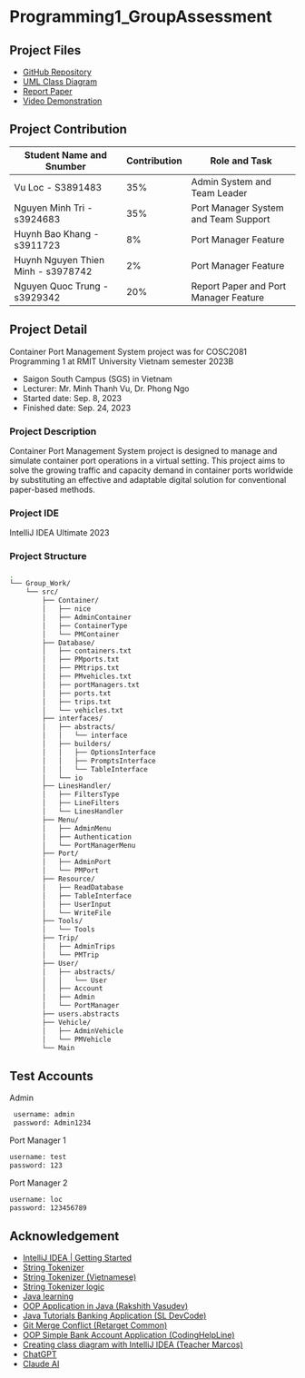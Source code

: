 # Programming1_GroupAssessment

## Project Files
- [GitHub Repository](https://github.com/LocVu-Tim/Programming1_GroupAssessment.git)
- [UML Class Diagram](https://drive.google.com/file/d/1jrBE8GyJVyBArJD0C8ZUnTL5ZnXUAmEX/view?usp=sharing)
- [Report Paper]()
- [Video Demonstration]()

## Project Contribution
| Student Name and Snumber         | Contribution  | Role and Task                   |
| ---------------- |-------------------------|--------------------------------------|
|Vu Loc - S3891483 | 35%                     | Admin System and Team Leader         |
|Nguyen Minh Tri - s3924683| 35%                     | Port Manager System and Team Support |
|Huynh Bao Khang - s3911723| 8%                      | Port Manager Feature                 |
|Huynh Nguyen Thien Minh - s3978742| 2%                      | Port Manager Feature                 |
|Nguyen Quoc Trung - s3929342| 20%                     | Report Paper and Port Manager Feature |

## Project Detail
Container Port Management System project was for COSC2081 Programming 1 at RMIT University Vietnam semester 2023B
- Saigon South Campus (SGS) in Vietnam
- Lecturer: Mr. Minh Thanh Vu, Dr. Phong Ngo
- Started date: Sep. 8, 2023
- Finished date: Sep. 24, 2023

### Project Description

Container Port Management System project is designed to manage and simulate container port operations in a virtual setting. This project aims to solve the growing traffic and capacity demand in container ports worldwide by substituting an effective and adaptable digital solution for conventional paper-based methods.

### Project IDE
IntelliJ IDEA Ultimate 2023

### Project Structure
```bash
.
└── Group_Work/
    └── src/
        ├── Container/
        │   ├── nice
        │   ├── AdminContainer
        │   ├── ContainerType
        │   └── PMContainer
        ├── Database/
        │   ├── containers.txt
        │   ├── PMports.txt
        │   ├── PMtrips.txt
        │   ├── PMvehicles.txt
        │   ├── portManagers.txt
        │   ├── ports.txt
        │   ├── trips.txt
        │   └── vehicles.txt
        ├── interfaces/
        │   ├── abstracts/
        │   │   └── interface
        │   ├── builders/
        │   │   ├── OptionsInterface
        │   │   ├── PromptsInterface
        │   │   └── TableInterface
        │   └── io
        ├── LinesHandler/
        │   ├── FiltersType
        │   ├── LineFilters
        │   └── LinesHandler
        ├── Menu/
        │   ├── AdminMenu
        │   ├── Authentication
        │   └── PortManagerMenu
        ├── Port/
        │   ├── AdminPort
        │   └── PMPort
        ├── Resource/
        │   ├── ReadDatabase
        │   ├── TableInterface
        │   ├── UserInput
        │   └── WriteFile
        ├── Tools/
        │   └── Tools
        ├── Trip/
        │   ├── AdminTrips
        │   └── PMTrip
        ├── User/
        │   ├── abstracts/
        │   │   └── User
        │   ├── Account
        │   ├── Admin
        │   └── PortManager
        ├── users.abstracts
        ├── Vehicle/
        │   ├── AdminVehicle
        │   └── PMVehicle
        └── Main

```

## Test Accounts
Admin
```bash
 username: admin
 password: Admin1234
```
Port Manager 1
```bash
username: test  
password: 123
```
Port Manager 2
```bash
username: loc  
password: 123456789
```

## Acknowledgement
- [IntelliJ IDEA | Getting Started](https://www.jetbrains.com/help/idea/getting-started.html)
- [String Tokenizer](https://docs.oracle.com/javase/8/docs/api/java/util/StringTokenizer.html)
- [String Tokenizer (Vietnamese)](https://t3h.com.vn/tin-tuc/stringtokenizer-trong-java)
- [String Tokenizer logic](https://www.javatpoint.com/string-tokenizer-in-java)
- [Java learning](https://www.w3schools.com/java/default.asp)
- [OOP Application in Java (Rakshith Vasudev)](https://www.youtube.com/watch?v=e0X00EoFQbE)
- [Java Tutorials Banking Application (SL DevCode)](https://www.youtube.com/watch?v=wRC01C0Q5o0)
- [Git Merge Conflict (Retarget Common)](https://www.youtube.com/watch?v=DgcRsCb2ZEU)
- [OOP Simple Bank Account Application (CodingHelpLine)](https://www.youtube.com/watch?v=-HZSyjuuOsc)
- [Creating class diagram with IntelliJ IDEA (Teacher Marcos)](https://www.youtube.com/watch?v=yCkTqNxZkbY)
- [ChatGPT]()
- [Claude AI]()

